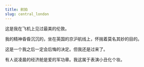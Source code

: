 ```yaml
---
title: 航拍
slug: central_london
---
```


这是我在飞机上见过最美的伦敦。

我的精神昏昏沉沉的，坐在英国的京沪航线上，怀揣着莫名其妙的目的。

这是一个我之后一定会后悔的决定。但我还是过来了。

有人说凌晨的经济舱是爱的军功章。我这属于表演小丑化个妆。